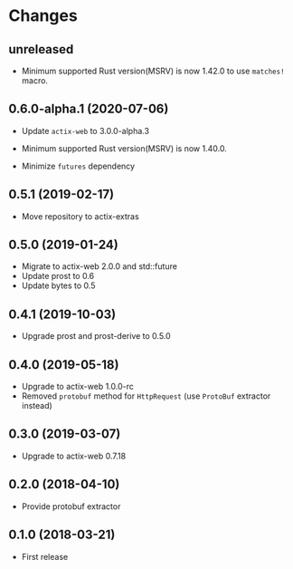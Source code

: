 # Changes

## unreleased

* Minimum supported Rust version(MSRV) is now 1.42.0 to use `matches!` macro.

## 0.6.0-alpha.1 (2020-07-06)

* Update `actix-web` to 3.0.0-alpha.3

* Minimum supported Rust version(MSRV) is now 1.40.0.

* Minimize `futures` dependency

## 0.5.1 (2019-02-17)

* Move repository to actix-extras

## 0.5.0 (2019-01-24)

* Migrate to actix-web 2.0.0 and std::future
* Update prost to 0.6
* Update bytes to 0.5

## 0.4.1 (2019-10-03)

* Upgrade prost and prost-derive to 0.5.0

## 0.4.0 (2019-05-18)

* Upgrade to actix-web 1.0.0-rc
* Removed `protobuf` method for `HttpRequest` (use `ProtoBuf` extractor instead)

## 0.3.0 (2019-03-07)

* Upgrade to actix-web 0.7.18

## 0.2.0 (2018-04-10)

* Provide protobuf extractor

## 0.1.0 (2018-03-21)

* First release
